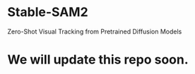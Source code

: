 # Stable-SAM2
Zero-Shot Visual Tracking from Pretrained Diffusion Models

# We will update this repo soon.
